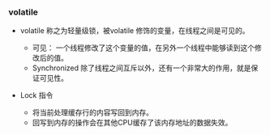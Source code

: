 ### volatile 
* volatile 称之为轻量级锁，被volatile 修饰的变量，在线程之间是可见的。
  * 可见： 一个线程修改了这个变量的值，在另外一个线程中能够读到这个修改后的值。
  * Synchronized 除了线程之间互斥以外，还有一个非常大的作用，就是保证可见性。

* Lock 指令
  * 将当前处理缓存行的内容写回到内存。
  * 回写到内存的操作会在其他CPU缓存了该内存地址的数据失效。